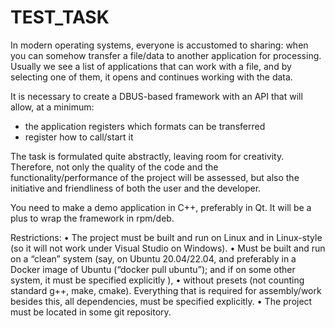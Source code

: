 # TEST_TASK

In modern operating systems, everyone is accustomed to sharing: when you can somehow transfer a file/data to another application for processing.
Usually we see a list of applications that can work with a file, and by selecting one of them, it opens and continues working with the data.

It is necessary to create a DBUS-based framework with an API that will allow, at a minimum:
- the application registers which formats can be transferred
- register how to call/start it

The task is formulated quite abstractly, leaving room for creativity. Therefore, not only the quality of the code and the functionality/performance of the project will be assessed, but also the initiative and friendliness of both the user and the developer.

You need to make a demo application in C++, preferably in Qt.
It will be a plus to wrap the framework in rpm/deb.

Restrictions:
  • The project must be built and run on Linux and in Linux-style (so it will not work under Visual Studio on Windows).
  • Must be built and run on a “clean” system (say, on Ubuntu 20.04/22.04, and preferably in a Docker image of Ubuntu (“docker pull ubuntu”); and if on some other system, it must be specified explicitly ),
  • without presets (not counting standard g++, make, cmake). Everything that is required for assembly/work besides this, all dependencies, must be specified explicitly.
  • The project must be located in some git repository.
